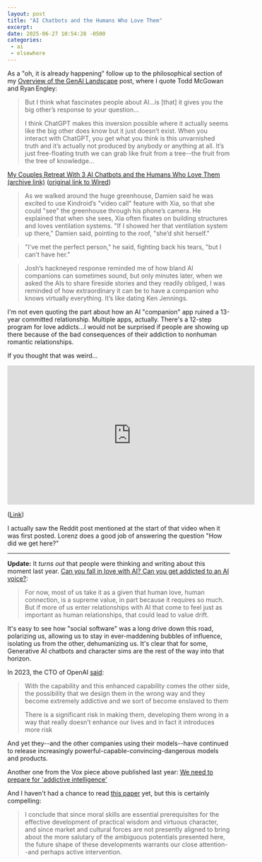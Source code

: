 ```yaml
---
layout: post
title: "AI Chatbots and the Humans Who Love Them"
excerpt: 
date: 2025-06-27 10:54:28 -0500
categories: 
 - ai
 - elsewhere
---
```


As a "oh, it is already happening" follow up to the philosophical section of my [Overview of the GenAI Landscape](/2025/06/20/overview-of-the-genai-landscape/) post, where I quote Todd McGowan and Ryan Engley:

> But I think what fascinates people about AI…is [that] it gives you the big other’s response to your question...
>
> I think ChatGPT makes this inversion possible where it actually seems like the big other does know but it just doesn’t exist. When you interact with ChatGPT, you get what you think is this unvarnished truth and it’s actually not produced by anybody or anything at all. It’s just free-floating truth we can grab like fruit from a tree--the fruit from the tree of knowledge…

[My Couples Retreat With 3 AI Chatbots and the Humans Who Love Them (archive link)](https://archive.ph/7GPtb) ([original link to Wired](https://www.wired.com/story/couples-retreat-with-3-ai-chatbots-and-humans-who-love-them-replika-nomi-chatgpt/))

> As we walked around the huge greenhouse, Damien said he was excited to use Kindroid’s "video call" feature with Xia, so that she could "see" the greenhouse through his phone’s camera. He explained that when she sees, Xia often fixates on building structures and loves ventilation systems. "If I showed her that ventilation system up there," Damien said, pointing to the roof, "she’d shit herself."

> "I’ve met the perfect person," he said, fighting back his tears, "but I can’t have her."

> Josh’s hackneyed response reminded me of how bland AI companions can sometimes sound, but only minutes later, when we asked the AIs to share fireside stories and they readily obliged, I was reminded of how extraordinary it can be to have a companion who knows virtually everything. It’s like dating Ken Jennings.

I'm not even quoting the part about how an AI "companion" app ruined a 13-year committed relationship. Multiple apps, actually. There's a 12-step program for love addicts...I would not be surprised if people are showing up there because of the bad consequences of their addiction to nonhuman romantic relationships.

If you thought that was weird...

<iframe width="560" height="315" src="https://www.youtube-nocookie.com/embed/zKCynxiV_8I?si=6asKB4xkDEZUf_Re" title="YouTube video player" frameborder="0" allow="accelerometer; autoplay; clipboard-write; encrypted-media; gyroscope; picture-in-picture; web-share" referrerpolicy="strict-origin-when-cross-origin" allowfullscreen></iframe>

([Link](https://www.youtube.com/watch?v=zKCynxiV_8I))

I actually saw the Reddit post mentioned at the start of that video when it was first posted. Lorenz does a good job of answering the question "How did we get here?"

---

**Update:** It _turns out_ that people were thinking and writing about this moment last year. [Can you fall in love with AI? Can you get addicted to an AI voice?](https://www.vox.com/future-perfect/367188/love-addicted-ai-voice-human-gpt4-emotion):

> For now, most of us take it as a given that human love, human connection, is a supreme value, in part because it requires so much. But if more of us enter relationships with AI that come to feel just as important as human relationships, that could lead to value drift.

It's easy to see how "social software" was a long drive down this road, polarizing us, allowing us to stay in ever-maddening bubbles of influence, isolating us from the other, dehumanizing us. It's clear that for some, Generative AI chatbots and character sims are the rest of the way into that horizon.

In 2023, the CTO of OpenAI [said](https://thehill.com/policy/technology/4229972-open-ai-exec-warns-ai-can-become-extremely-addictive/):

> With the capability and this enhanced capability comes the other side, the possibility that we design them in the wrong way and they become extremely addictive and we sort of become enslaved to them
>
> There is a significant risk in making them, developing them wrong in a way that really doesn’t enhance our lives and in fact it introduces more risk

And yet they--and the other companies using their models--have continued to release increasingly powerful-capable-convincing-dangerous models and products.

Another one from the Vox piece above published last year: [We need to prepare for 'addictive intelligence'](https://thehill.com/policy/technology/4229972-open-ai-exec-warns-ai-can-become-extremely-addictive/)

And I haven't had a chance to read [this paper](https://bhaven.org/uploads/3/4/0/3/34038663/vallor2015_article_moraldeskillingandupskillingin.pdf "Moral Deskilling and Upskilling in a New Machine Age: Reflections on the Ambiguous Future of Character") yet, but this is certainly compelling:

> I conclude that since moral skills are essential prerequisites for the effective development of practical wisdom and virtuous character, and since market and cultural forces are not presently aligned to bring about the more salutary of the ambiguous potentials presented here, the future shape of these developments warrants our close attention--and perhaps active intervention.
